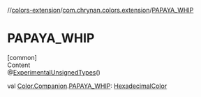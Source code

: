 //[colors-extension](../../index.md)/[com.chrynan.colors.extension](index.md)/[PAPAYA_WHIP](-p-a-p-a-y-a_-w-h-i-p.md)



# PAPAYA_WHIP  
[common]  
Content  
@[ExperimentalUnsignedTypes](https://kotlinlang.org/api/latest/jvm/stdlib/kotlin/-experimental-unsigned-types/index.html)()  
  
val [Color.Companion](../../../colors-core/colors-core/com.chrynan.colors/-color/-companion/index.md).[PAPAYA_WHIP](-p-a-p-a-y-a_-w-h-i-p.md): [HexadecimalColor](../../../colors-core/colors-core/com.chrynan.colors/-hexadecimal-color/index.md)  



